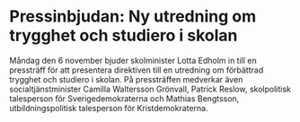 # Pressinbjudan: Ny utredning om trygghet och studiero i skolan

Måndag den 6 november bjuder skolminister Lotta Edholm in till en pressträff för att presentera direktiven till en utredning om förbättrad trygghet och studiero i skolan. På pressträffen medverkar även socialtjänstminister Camilla Waltersson Grönvall, Patrick Reslow, skolpolitisk talesperson för Sverigedemokraterna och Mathias Bengtsson, utbildningspolitisk talesperson för Kristdemokraterna.
